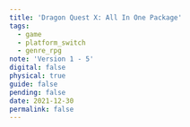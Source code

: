 ```yaml
---
title: 'Dragon Quest X: All In One Package'
tags:
  - game
  - platform_switch
  - genre_rpg
note: 'Version 1 - 5'
digital: false
physical: true
guide: false
pending: false
date: 2021-12-30
permalink: false
---
```

